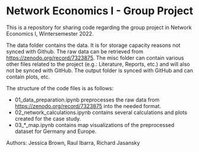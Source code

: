 ﻿# Network Economics I - Group Project
This is a repository for sharing code regarding the group project in Network Economics I, Wintersemester 2022.

The data folder contains the data. It is for storage capacity reasons not synced with Github. The raw data can be retrieved from https://zenodo.org/record/7323875.
The misc folder can contain various other files related to the project (e.g.: Literature, Reports, etc.) and will also not be synced with GitHub.
The output folder is synced with GitHub and can contain plots, etc.

The structure of the code files is as follows:
- 01_data_preparation.ipynb preprocesses the raw data from https://zenodo.org/record/7323875 into the needed format.
- 02_network_calculations.ipynb contains several calculations and plots created for the case study.
- 03_*_map.ipynb contains map visualizations of the preprocessed dataset for Germany and Europe.


Authors: Jessica Brown, Raul Ibarra, Richard Jasansky